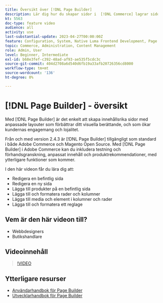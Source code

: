 ```yaml
---
title: Översikt över [!DNL Page Builder]
description: Lär dig hur du skapar sidor i  [!DNL Commerce] lagrar sidor i administratören med  [!DNL Page Builder].
kt: 5563
doc-type: feature video
audience: all
activity: use
last-substantial-update: 2023-04-27T00:00:00Z
feature: Configuration, System, Native Luma Frontend Development, Page Content
topic: Commerce, Administration, Content Management
role: Admin, User
level: Beginner, Intermediate
exl-id: b68e3fef-c392-48ad-af93-ae535f5cdc3c
source-git-commit: 404d2708a6d540d6fb19a33afb20726356cd8000
workflow-type: tm+mt
source-wordcount: '136'
ht-degree: 0%

---
```


# [!DNL Page Builder] - översikt

Med [!DNL Page Builder] är det enkelt att skapa innehållsrika sidor med anpassade layouter som förbättrar ditt visuella berättande, och som ökar kundernas engagemang och lojalitet.

Från och med version 2.4.3 är [!DNL Page Builder] tillgängligt som standard i både Adobe Commerce och Magento Open Source. Med [!DNL Page Builder] i Adobe Commerce kan du inkludera testning och förhandsgranskning, anpassat innehåll och produktrekommendationer, med ytterligare funktioner som kommer.

I den här videon får du lära dig att:

- Redigera en befintlig sida
- Redigera en ny sida
- Lägga till produkter på en befintlig sida
- Lägga till och formatera rader och kolumner
- Lägga till media och element i kolumner och rader
- Lägga till och formatera ett reglage

## Vem är den här videon till?

- Webbdesigners
- Butikshandlare

## Videoinnehåll

>[!VIDEO](https://video.tv.adobe.com/v/343781?quality=12&learn=on)

## Ytterligare resurser

- [Användarhandbok för Page Builder](https://experienceleague.adobe.com/docs/commerce-admin/page-builder/guide-overview.html)
- [Utvecklarhandbok för Page Builder](https://developer.adobe.com/commerce/frontend-core/page-builder/)
